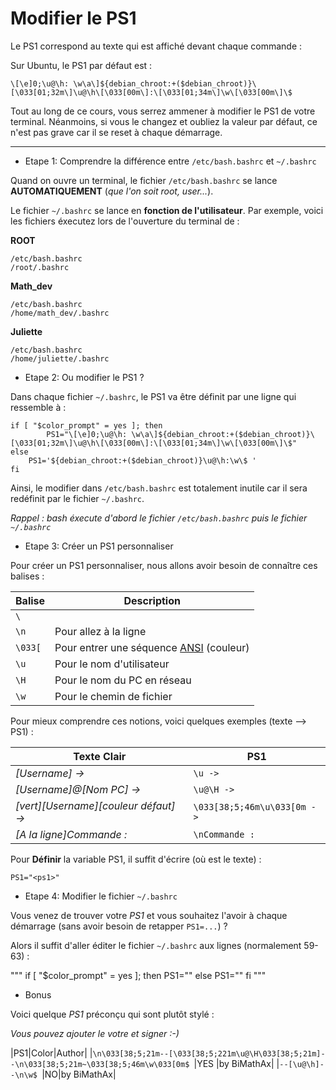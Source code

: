# Modifier le PS1

Le PS1 correspond au texte qui est affiché devant chaque commande :

[](/img/img2.png)

Sur Ubuntu, le PS1 par défaut est :

```
\[\e]0;\u@\h: \w\a\]${debian_chroot:+($debian_chroot)}\[\033[01;32m\]\u@\h\[\033[00m\]:\[\033[01;34m\]\w\[\033[00m\]\$
```

Tout au long de ce cours, vous serrez ammener à modifier le PS1 de votre terminal. Néanmoins, si vous le changez et oubliez la valeur par défaut, ce n'est pas grave car il se reset à chaque démarrage. 

_________________________________________________

- Etape 1: Comprendre la différence entre ``/etc/bash.bashrc`` et ``~/.bashrc``

Quand on ouvre un terminal, le fichier ``/etc/bash.bashrc`` se lance **AUTOMATIQUEMENT** (*que l'on soit root, user...*).

Le fichier ``~/.bashrc`` se lance en **fonction de l'utilisateur**.
Par exemple, voici les fichiers éxecutez lors de l'ouverture du terminal de :

**ROOT**
```
/etc/bash.bashrc
/root/.bashrc
```

**Math_dev**
```
/etc/bash.bashrc
/home/math_dev/.bashrc
```

**Juliette**
```
/etc/bash.bashrc
/home/juliette/.bashrc
```

- Etape 2: Ou modifier le PS1 ?

Dans chaque fichier ```~/.bashrc```, le PS1 va être définit par une ligne qui ressemble à :

```
if [ "$color_prompt" = yes ]; then
        PS1="\[\e]0;\u@\h: \w\a\]${debian_chroot:+($debian_chroot)}\[\033[01;32m\]\u@\h\[\033[00m\]:\[\033[01;34m\]\w\[\033[00m\]\$"
else
    PS1='${debian_chroot:+($debian_chroot)}\u@\h:\w\$ '
fi
```

Ainsi, le modifier dans ```/etc/bash.bashrc``` est totalement inutile car il sera redéfinit par le fichier ```~/.bashrc```.

*Rappel : bash éxecute d'abord le fichier ``/etc/bash.bashrc`` puis le fichier ``~/.bashrc``*

- Etape 3: Créer un PS1 personnaliser

Pour créer un PS1 personnaliser, nous allons avoir besoin de connaître ces balises :

|Balise|Description|
|---|---|
|``\``||
|``\n``|Pour allez à la ligne|
|``\033[``|Pour entrer une séquence [ANSI](https://github.com/MathKode/ANSI-and-Python/blob/main/README.md) (couleur) |
|``\u``|Pour le nom d'utilisateur|
|``\H``|Pour le nom du PC en réseau|
|``\w``|Pour le chemin de fichier|

Pour mieux comprendre ces notions, voici quelques exemples (texte --> PS1) :

|Texte Clair|PS1|
|---|---|
|*[Username] ->* | ```\u ->```|
|*[Username]@[Nom PC] ->* | ```\u@\H ->```|
|*[vert][Username][couleur défaut] ->* |```\033[38;5;46m\u\033[0m ->```|
|*[A la ligne]Commande :* |```\nCommande :```|

Pour **Définir** la variable PS1, il suffit d'écrire (où <ps1> est le texte) :

``` 
PS1="<ps1>"
```

- Etape 4: Modifier le fichier ``~/.bashrc``

Vous venez de trouver votre *PS1* et vous souhaitez l'avoir à chaque démarrage (sans avoir besoin de retapper ```PS1=...```) ?

Alors il suffit d'aller éditer le fichier ``~/.bashrc`` aux lignes (normalement 59-63) :

"""
if [ "$color_prompt" = yes ]; then
        PS1="<ps1>"
else
    PS1="<ps1 sans couleur>"
fi
"""

- Bonus

Voici quelque *PS1* préconçu qui sont plutôt stylé :

*Vous pouvez ajouter le votre et signer :-)*

|PS1|Color|Author|
|``\n\033[38;5;21m--[\033[38;5;221m\u@\H\033[38;5;21m]--\n\033[38;5;21m~\033[38;5;46m\w\033[0m$ ``|YES |by BiMathAx|
|``--[\u@\h]--\n\w$ ``|NO|by BiMathAx|


